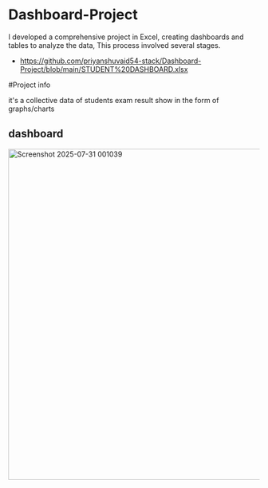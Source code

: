 # Dashboard-Project
I developed a comprehensive project in Excel, creating dashboards and tables to analyze the data, This process involved several stages.
- https://github.com/priyanshuvaid54-stack/Dashboard-Project/blob/main/STUDENT%20DASHBOARD.xlsx

#Project info

it's a collective data of students exam result 
show in the form of graphs/charts

## dashboard
<img width="1476" height="663" alt="Screenshot 2025-07-31 001039" src="https://github.com/user-attachments/assets/19d81f70-f345-4605-b01f-0beb0f227f37" />

